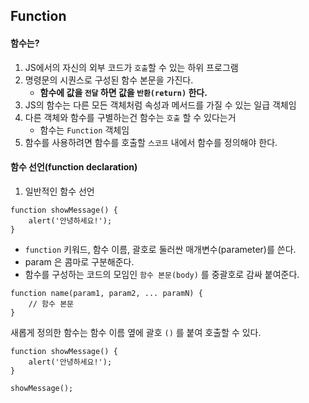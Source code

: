 ## Function

#### 함수는?

1. JS에서의 자신의 외부 코드가 `호출`할 수 있는 하위 프로그램
2. 명령문의 시퀀스로 구성된 함수 본문을 가진다.
    - **함수에 값을 `전달` 하면 값을 `반환(return)` 한다.**
3. JS의 함수는 다른 모든 객체처럼 속성과 메서드를 가질 수 있는 일급 객체임
4. 다른 객체와 함수를 구별하는건 함수는 `호출` 할 수 있다는거
    - 함수는 `Function` 객체임
5. 함수를 사용하려면 함수를 호출할 `스코프` 내에서 함수를 정의해야 한다.


#### 함수 선언(function declaration)

1. 일반적인 함수 선언

```
function showMessage() {
    alert('안녕하세요!');
}
```

- `function` 키워드, 함수 이름, 괄호로 둘러싼 매개변수(parameter)를 쓴다.
- param 은 콤마로 구분해준다.
- 함수를 구성하는 코드의 모임인 `함수 본문(body)` 를 중괄호로 감싸 붙여준다.


```
function name(param1, param2, ... paramN) {
    // 함수 본문
}
```
새롭게 정의한 함수는 함수 이름 옆에 괄호 `()` 를 붙여 호출할 수 있다.

```
function showMessage() {
    alert('안녕하세요!');
}

showMessage();
```